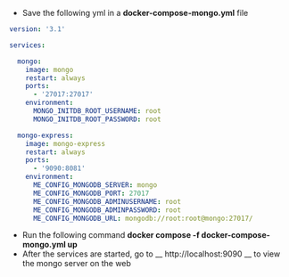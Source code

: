 * Save the following yml in a __docker-compose-mongo.yml__ file

``` yml
version: '3.1'

services:

  mongo:
    image: mongo
    restart: always
    ports:
      - '27017:27017'
    environment:
      MONGO_INITDB_ROOT_USERNAME: root
      MONGO_INITDB_ROOT_PASSWORD: root

  mongo-express:
    image: mongo-express
    restart: always
    ports:
      - '9090:8081'
    environment:
      ME_CONFIG_MONGODB_SERVER: mongo
      ME_CONFIG_MONGODB_PORT: 27017
      ME_CONFIG_MONGODB_ADMINUSERNAME: root
      ME_CONFIG_MONGODB_ADMINPASSWORD: root
      ME_CONFIG_MONGODB_URL: mongodb://root:root@mongo:27017/

```	  

* Run the following command __docker compose -f docker-compose-mongo.yml up__
* After the services are started, go to __ http://localhost:9090 __  to view the mongo server on the web

